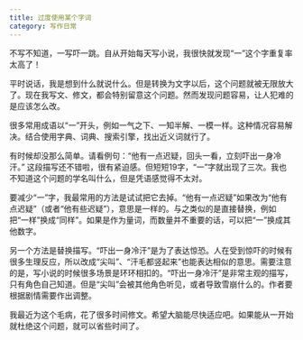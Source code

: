```yaml
---
title: 过度使用某个字词
category: 写作日常
---
```



不写不知道，一写吓一跳。自从开始每天写小说，我很快就发现“一”这个字重复率太高了！

平时说话，我是想到什么就说什么。但是转换为文字以后，这个问题就被无限放大了。现在我写文、修文，都会特别留意这个问题。然而发现问题容易，让人犯难的是应该怎么改。
<!--more-->

很多常用成语以“一”开头，例如一气之下、一知半解、一模一样。这种情况容易解决。结合使用字典、词典、搜索引擎，找出近义词就行了。

有时候却没那么简单。请看例句：“他有一点迟疑，回头一看，立刻吓出一身冷汗。” 这段描写还不错啦，很有紧迫感。但短短19字，“一”字就出现了三次。我也不知道这个问题的学名叫什么，但是凭语感觉得不太对。

要减少“一”字，我最常用的方法是试试把它去掉。“他有一点迟疑”如果改为“他有点迟疑”（或者“他有些迟疑”），意思是一样的。与之类似的是直接替换，例如把“一样”换成“同样”。如果是作为量词，而数量并不重要的话，可以把“一”换成其他数字。

另一个方法是替换描写。“吓出一身冷汗”是为了表达惊恐。人在受到惊吓的时候有很多生理反应，所以改成“尖叫”、“汗毛都竖起来”也能表达相似的意思。需要注意的是，写小说的时候很多场景是环环相扣的。“吓出一身冷汗”是非常主观的描写，只有角色自己知道。但是“尖叫”会被其他角色听见，或者导致雪崩什么的。作者要根据剧情需要作出调整。

我最近为这个毛病，花了很多时间修文。希望大脑能尽快适应吧。如果能从一开始就杜绝这个问题，就可以省些时间了。
